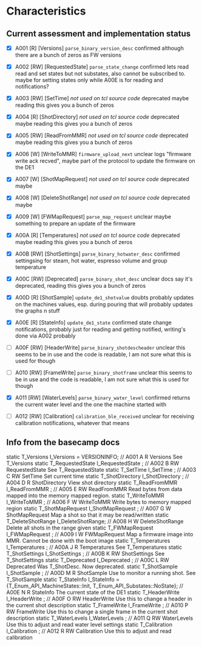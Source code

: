 # Characteristics

## Current assessment and implementation status

- [x]   A001   [R]    [Versions]          `parse_binary_version_desc`     confirmed         although there are a bunch of zeros as FW versions
- [x]   A002   [RW]   [RequestedState]    `parse_state_change`            confirmed         lets read read and set states but not substates, also cannot be subscribed to. maybe for setting states only while A00E is for reading and notifications?
- [x]   A003   [RW]   [SetTime]           _not used on tcl source code_   deprecated maybe  reading this gives you a bunch of zeros
- [x]   A004   [R]    [ShotDirectory]     _not used on tcl source code_   deprecated maybe  reading this gives you a bunch of zeros
- [x]   A005   [RW]   [ReadFromMMR]       _not used on tcl source code_   deprecated maybe  reading this gives you a bunch of zeros
- [x]   A006   [W]    [WriteToMMR]        `firmware_upload_next`          unclear           logs "firmware write ack recved", maybe part of the protocol to update the firmware on the DE1
- [x]   A007   [W]    [ShotMapRequest]    _not used on tcl source code_   deprecated maybe
- [x]   A008   [W]    [DeleteShotRange]   _not used on tcl source code_   deprecated maybe
- [x]   A009   [W]    [FWMapRequest]      `parse_map_request`             unclear           maybe something to prepare an update of the firmware
- [x]   A00A   [R]    [Temperatures]      _not used on tcl source code_   deprecated maybe  reading this gives you a bunch of zeros
- [x]   A00B   [RW]   [ShotSettings]      `parse_binary_hotwater_desc`    confirmed         settingsing for steam, hot water, espresso volume and group temperature
- [x]   A00C   [RW]   [Deprecated]        `parse_binary_shot_desc`        unclear           docs say it's deprecated, reading this gives you a bunch of zeros
- [x]   A00D   [R]    [ShotSample]        `update_de1_shotvalue`          doubts            probably updates on the machines values, esp. during pouring that will probably updates the graphs n stuff
- [x]   A00E   [R]    [StateInfo]         `update_de1_state`              confirmed         state change notifications, probably just for reading and getting notified, writing's done via A002 probably
- [ ]   A00F   [RW]   [HeaderWrite]       `parse_binary_shotdescheader`   unclear           this seems to be in use and the code is readable, I am not sure what this is used for though
- [ ]   A010   [RW]   [FrameWrite]        `parse_binary_shotframe`        unclear           this seems to be in use and the code is readable, I am not sure what this is used for though
- [x]   A011   [RW]   [WaterLevels]       `parse_binary_water_level`      confirmed         returns the current water level and the one the machine started with
- [ ]   A012   [RW]   [Calibration]       `calibration_ble_received`      unclear           for receiving calibration notifications, whatever that means


## Info from the basecamp docs

static T_Versions        I_Versions        = VERSIONINFO; // A001 A R    Versions See T_Versions
static T_RequestedState  I_RequestedState ; // A002 B RW   RequestedState See T_RequestedState
static T_SetTime         I_SetTime        ; // A003 C RW   SetTime Set current time
static T_ShotDirectory   I_ShotDirectory  ; // A004 D R    ShotDirectory View shot directory
static T_ReadFromMMR     I_ReadFromMMR    ; // A005 E RW   ReadFromMMR Read bytes from data mapped into the memory mapped region.
static T_WriteToMMR      I_WriteToMMR     ; // A006 F W    WriteToMMR Write bytes to memory mapped region
static T_ShotMapRequest  I_ShotMapRequest ; // A007 G W    ShotMapRequest Map a shot so that it may be read/written
static T_DeleteShotRange I_DeleteShotRange; // A008 H W    DeleteShotRange Delete all shots in the range given
static T_FWMapRequest    I_FWMapRequest   ; // A009 I W    FWMapRequest Map a firmware image into MMR. Cannot be done with the boot image
static T_Temperatures    I_Temperatures   ; // A00A J R    Temperatures See T_Temperatures
static T_ShotSettings    I_ShotSettings   ; // A00B K RW   ShotSettings See T_ShotSettings
static T_Deprecated      I_Deprecated     ; // A00C L RW   Deprecated Was T_ShotDesc. Now deprecated.
static T_ShotSample      I_ShotSample     ; // A00D M R    ShotSample Use to monitor a running shot. See T_ShotSample
static T_StateInfo       I_StateInfo       = {T_Enum_API_MachineStates::Init, T_Enum_API_Substates::NoState}; // A00E N R    StateInfo The current state of the DE1
static T_HeaderWrite     I_HeaderWrite    ; // A00F O RW   HeaderWrite Use this to change a header in the current shot description
static T_FrameWrite      I_FrameWrite     ; // A010 P RW   FrameWrite Use this to change a single frame in the current shot description
static T_WaterLevels     I_WaterLevels    ; // A011 Q RW   WaterLevels Use this to adjust and read water level settings
static T_Calibration     I_Calibration    ; // A012 R RW   Calibration Use this to adjust and read calibration
